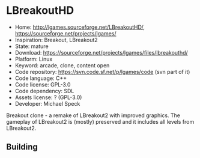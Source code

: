 # LBreakoutHD

- Home: http://lgames.sourceforge.net/LBreakoutHD/, https://sourceforge.net/projects/lgames/
- Inspiration: Breakout, LBreakout2
- State: mature
- Download: https://sourceforge.net/projects/lgames/files/lbreakouthd/
- Platform: Linux
- Keyword: arcade, clone, content open
- Code repository: https://svn.code.sf.net/p/lgames/code (svn part of it)
- Code language: C++
- Code license: GPL-3.0
- Code dependency: SDL
- Assets license: ? (GPL-3.0)
- Developer: Michael Speck

Breakout clone - a remake of LBreakout2 with improved graphics.
The gameplay of LBreakout2 is (mostly) preserved and it includes all levels from LBreakout2.

## Building
